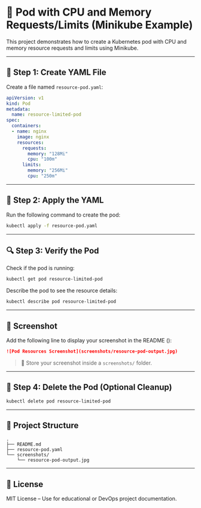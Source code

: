 # 🚀 Pod with CPU and Memory Requests/Limits (Minikube Example)

This project demonstrates how to create a Kubernetes pod with CPU and memory resource requests and limits using Minikube.

---

## 📄 Step 1: Create YAML File

Create a file named `resource-pod.yaml`:

```yaml
apiVersion: v1
kind: Pod
metadata:
  name: resource-limited-pod
spec:
  containers:
  - name: nginx
    image: nginx
    resources:
      requests:
        memory: "128Mi"
        cpu: "100m"
      limits:
        memory: "256Mi"
        cpu: "250m"
```

---

## 🚀 Step 2: Apply the YAML

Run the following command to create the pod:

```bash
kubectl apply -f resource-pod.yaml
```

---

## 🔍 Step 3: Verify the Pod

Check if the pod is running:

```bash
kubectl get pod resource-limited-pod
```

Describe the pod to see the resource details:

```bash
kubectl describe pod resource-limited-pod
```

---

## 📸 Screenshot

Add the following line to display your screenshot in the README ():

```markdown
![Pod Resources Screenshot](screenshots/resource-pod-output.jpg)
```

> 📁 Store your screenshot inside a `screenshots/` folder.

---

## 🧹 Step 4: Delete the Pod (Optional Cleanup)

```bash
kubectl delete pod resource-limited-pod
```

---

## 📁 Project Structure

```
.
├── README.md
├── resource-pod.yaml
└── screenshots/
    └── resource-pod-output.jpg
```

---

## 📝 License

MIT License – Use for educational or DevOps project documentation.
